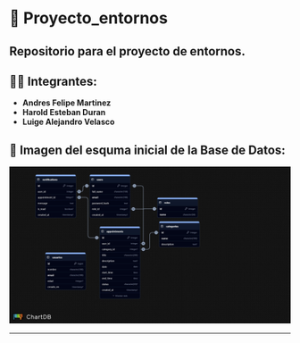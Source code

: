 # 📅 Proyecto_entornos

Repositorio para el proyecto de entornos.
---
## 🤝🏻 Integrantes:
* **Andres Felipe Martinez**
* **Harold Esteban Duran**
* **Luige Alejandro Velasco**

## 💾 Imagen del esquma inicial de la Base de Datos:

![Base_Datos](neondb-db.jpeg)


---

